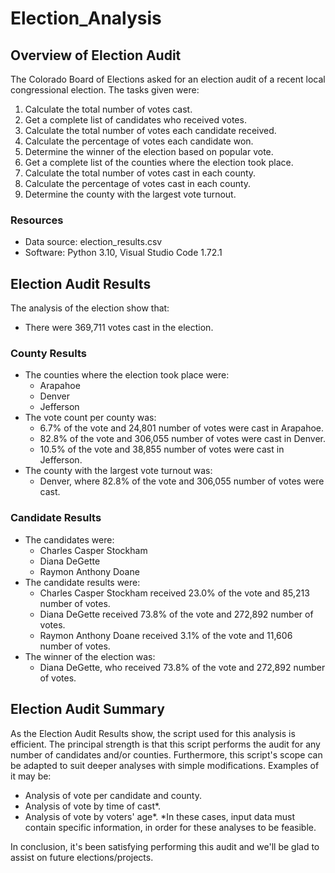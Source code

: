 # Election_Analysis

## Overview of Election Audit

The Colorado Board of Elections asked for an election audit of a recent local congressional election.
The tasks given were:
1. Calculate the total number of votes cast.
2. Get a complete list of candidates who received votes.
3. Calculate the total number of votes each candidate received.
4. Calculate the percentage of votes each candidate won.
5. Determine the winner of the election based on popular vote.
6. Get a complete list of the counties where the election took place.
7. Calculate the total number of votes cast in each county.
8. Calculate the percentage of votes cast in each county.
9. Determine the county with the largest vote turnout.

### Resources
- Data source: election_results.csv
- Software: Python 3.10, Visual Studio Code 1.72.1

## Election Audit Results

The analysis of the election show that:
- There were 369,711 votes cast in the election.

### County Results
- The counties where the election took place were:
  - Arapahoe
  - Denver
  - Jefferson
- The vote count per county was:
  - 6.7% of the vote and 24,801 number of votes were cast in Arapahoe.
  - 82.8% of the vote and 306,055 number of votes were cast in Denver.
  - 10.5% of the vote and 38,855 number of votes were cast in Jefferson.
- The county with the largest vote turnout was:
  - Denver, where 82.8% of the vote and 306,055 number of votes were cast.

### Candidate Results
- The candidates were:
  - Charles Casper Stockham
  - Diana DeGette
  - Raymon Anthony Doane
- The candidate results were:
  - Charles Casper Stockham received 23.0% of the vote and 85,213 number of votes.
  - Diana DeGette received 73.8% of the vote and 272,892 number of votes.
  - Raymon Anthony Doane received 3.1% of the vote and 11,606 number of votes.
- The winner of the election was:
  - Diana DeGette, who received 73.8% of the vote and 272,892 number of votes.
  
## Election Audit Summary

As the Election Audit Results show, the script used for this analysis is efficient.
The principal strength is that this script performs the audit for any number of candidates and/or counties.
Furthermore, this script's scope can be adapted to suit deeper analyses with simple modifications.
Examples of it may be:
- Analysis of vote per candidate and county.
- Analysis of vote by time of cast*.
- Analysis of vote by voters' age*.
*In these cases, input data must contain specific information, in order for these analyses to be feasible.

In conclusion, it's been satisfying performing this audit and we'll be glad to assist on future elections/projects.
